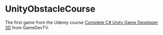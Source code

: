 # UnityObstacleCourse
The first game from the Udemy course <a href="https://www.udemy.com/course/unitycourse2/" target="_blank">Complete C# Unity Game Developer 3D</a> from GameDevTV.
